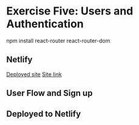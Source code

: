 # Exercise Five: Users and Authentication

 npm install react-router react-router-dom

 ## Netlify
 [Deployed site](https://boring-mccarthy-eb6c97.netlify.app/)
 [Site link](https://app.netlify.com/sites/boring-mccarthy-eb6c97/deploys/6193bbf32870c01104a67e5a)

## User Flow and Sign up
## Deployed to Netlify